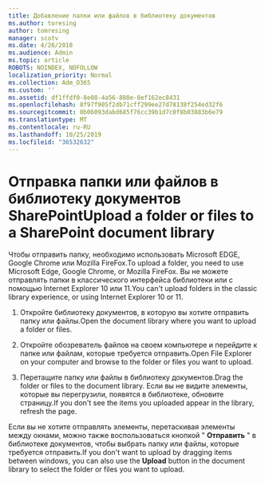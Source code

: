 ```yaml
---
title: Добавление папки или файлов в библиотеку документов
ms.author: toresing
author: tomresing
manager: scotv
ms.date: 4/26/2018
ms.audience: Admin
ms.topic: article
ROBOTS: NOINDEX, NOFOLLOW
localization_priority: Normal
ms.collection: Adm_O365
ms.custom: ''
ms.assetid: df1ffdf0-8e08-4a56-880e-8ef162ec8431
ms.openlocfilehash: 8f97f905f2db71cff299ee27d78138f254ed32f6
ms.sourcegitcommit: 0b06093dabd685f76cc39b1d7c0f8b03883b6e79
ms.translationtype: MT
ms.contentlocale: ru-RU
ms.lasthandoff: 10/25/2019
ms.locfileid: "36532632"
---
```

# <a name="upload-a-folder-or-files-to-a-sharepoint-document-library"></a><span data-ttu-id="78fc6-102">Отправка папки или файлов в библиотеку документов SharePoint</span><span class="sxs-lookup"><span data-stu-id="78fc6-102">Upload a folder or files to a SharePoint document library</span></span>

<span data-ttu-id="78fc6-103">Чтобы отправить папку, необходимо использовать Microsoft EDGE, Google Chrome или Mozilla FireFox.</span><span class="sxs-lookup"><span data-stu-id="78fc6-103">To upload a folder, you need to use Microsoft Edge, Google Chrome, or Mozilla FireFox.</span></span> <span data-ttu-id="78fc6-104">Вы не можете отправлять папки в классического интерфейса библиотеки или с помощью Internet Explorer 10 или 11.</span><span class="sxs-lookup"><span data-stu-id="78fc6-104">You can't upload folders in the classic library experience, or using Internet Explorer 10 or 11.</span></span>
  
1. <span data-ttu-id="78fc6-105">Откройте библиотеку документов, в которую вы хотите отправить папку или файлы.</span><span class="sxs-lookup"><span data-stu-id="78fc6-105">Open the document library where you want to upload a folder or files.</span></span>
    
2. <span data-ttu-id="78fc6-106">Откройте обозреватель файлов на своем компьютере и перейдите к папке или файлам, которые требуется отправить.</span><span class="sxs-lookup"><span data-stu-id="78fc6-106">Open File Explorer on your computer and browse to the folder or files you want to upload.</span></span>
    
3. <span data-ttu-id="78fc6-107">Перетащите папку или файлы в библиотеку документов.</span><span class="sxs-lookup"><span data-stu-id="78fc6-107">Drag the folder or files to the document library.</span></span> <span data-ttu-id="78fc6-108">Если вы не видите элементы, которые вы перегрузили, появятся в библиотеке, обновите страницу.</span><span class="sxs-lookup"><span data-stu-id="78fc6-108">If you don't see the items you uploaded appear in the library, refresh the page.</span></span> 
    
<span data-ttu-id="78fc6-109">Если вы не хотите отправлять элементы, перетаскивая элементы между окнами, можно также воспользоваться кнопкой " **Отправить** " в библиотеке документов, чтобы выбрать папку или файлы, которые требуется отправить.</span><span class="sxs-lookup"><span data-stu-id="78fc6-109">If you don't want to upload by dragging items between windows, you can also use the **Upload** button in the document library to select the folder or files you want to upload.</span></span> 
  

